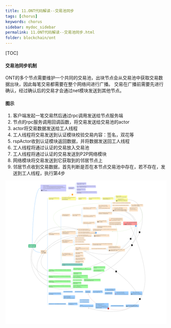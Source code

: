```yaml
---
title: 11.ONT代码解读--交易池同步
tags: [chorus]
keywords: chorus
sidebar: mydoc_sidebar
permalink: 11.ONT代码解读--交易池同步.html
folder: blockchain/ont
---
```

[TOC]

#### 交易池同步机制
ONT的多个节点需要维护一个共同的交易池，出块节点会从交易池中获取交易数据出块，因此每笔交易都需要在整个网络间进行广播。
交易在广播前需要先进行确认，经过确认后的交易才会通过net模块发送到其他节点。

#### 图示
1. 客户端发起一笔交易然后通过rpc调用发送给节点服务端
2. 节点的rpc服务调用回调函数，将交易发送给交易池的actor
3. actor将交易数据发送给工人线程
4. 工人线程将交易发送到认证模块校验交易内容：签名，双花等
5. rspActor收到认证模块返回数据，并将数据发送回工人线程
6. 工人线程将通过认证的交易放入交易池
7. 工人线程将通过认证的交易发送到P2P网络模块
8. 网络模块将交易发送到它获取到的邻居节点上
9. 邻居节点收到交易数据，首先判断是否在本节点交易池中存在，若不存在，发送到工人线程，执行第4步

![11-1](./images/blockchain/ont/11-1.png)
